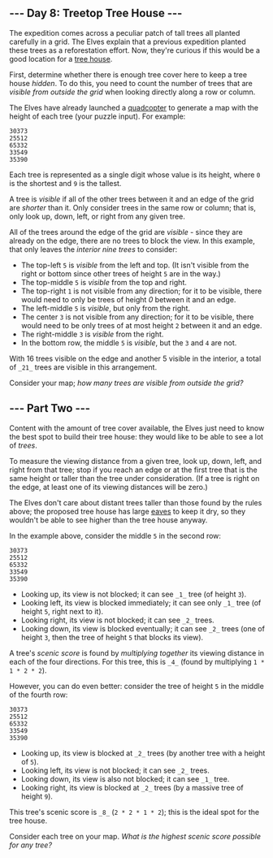 ## --- Day 8: Treetop Tree House ---

The expedition comes across a peculiar patch of tall trees all planted carefully in a grid. The Elves explain that a previous expedition planted these trees as a reforestation effort. Now, they're curious if this would be a good location for a [tree house](https://en.wikipedia.org/wiki/Tree_house).

First, determine whether there is enough tree cover here to keep a tree house _hidden_. To do this, you need to count the number of trees that are _visible from outside the grid_ when looking directly along a row or column.

The Elves have already launched a [quadcopter](https://en.wikipedia.org/wiki/Quadcopter) to generate a map with the height of each tree (your puzzle input). For example:

```
30373
25512
65332
33549
35390
```

Each tree is represented as a single digit whose value is its height, where `0` is the shortest and `9` is the tallest.

A tree is _visible_ if all of the other trees between it and an edge of the grid are _shorter_ than it. Only consider trees in the same row or column; that is, only look up, down, left, or right from any given tree.

All of the trees around the edge of the grid are _visible_ - since they are already on the edge, there are no trees to block the view. In this example, that only leaves the _interior nine trees_ to consider:

-   The top-left `5` is _visible_ from the left and top. (It isn't visible from the right or bottom since other trees of height `5` are in the way.)
-   The top-middle `5` is _visible_ from the top and right.
-   The top-right `1` is not visible from any direction; for it to be visible, there would need to only be trees of height _0_ between it and an edge.
-   The left-middle `5` is _visible_, but only from the right.
-   The center `3` is not visible from any direction; for it to be visible, there would need to be only trees of at most height `2` between it and an edge.
-   The right-middle `3` is _visible_ from the right.
-   In the bottom row, the middle `5` is _visible_, but the `3` and `4` are not.

With 16 trees visible on the edge and another 5 visible in the interior, a total of `_21_` trees are visible in this arrangement.

Consider your map; _how many trees are visible from outside the grid?_


## --- Part Two ---

Content with the amount of tree cover available, the Elves just need to know the best spot to build their tree house: they would like to be able to see a lot of _trees_.

To measure the viewing distance from a given tree, look up, down, left, and right from that tree; stop if you reach an edge or at the first tree that is the same height or taller than the tree under consideration. (If a tree is right on the edge, at least one of its viewing distances will be zero.)

The Elves don't care about distant trees taller than those found by the rules above; the proposed tree house has large [eaves](https://en.wikipedia.org/wiki/Eaves) to keep it dry, so they wouldn't be able to see higher than the tree house anyway.

In the example above, consider the middle `5` in the second row:

```
30373
25512
65332
33549
35390
```

-   Looking up, its view is not blocked; it can see `_1_` tree (of height `3`).
-   Looking left, its view is blocked immediately; it can see only `_1_` tree (of height `5`, right next to it).
-   Looking right, its view is not blocked; it can see `_2_` trees.
-   Looking down, its view is blocked eventually; it can see `_2_` trees (one of height `3`, then the tree of height `5` that blocks its view).

A tree's _scenic score_ is found by _multiplying together_ its viewing distance in each of the four directions. For this tree, this is `_4_` (found by multiplying `1 * 1 * 2 * 2`).

However, you can do even better: consider the tree of height `5` in the middle of the fourth row:

```
30373
25512
65332
33549
35390
```

-   Looking up, its view is blocked at `_2_` trees (by another tree with a height of `5`).
-   Looking left, its view is not blocked; it can see `_2_` trees.
-   Looking down, its view is also not blocked; it can see `_1_` tree.
-   Looking right, its view is blocked at `_2_` trees (by a massive tree of height `9`).

This tree's scenic score is `_8_` (`2 * 2 * 1 * 2`); this is the ideal spot for the tree house.

Consider each tree on your map. _What is the highest scenic score possible for any tree?_